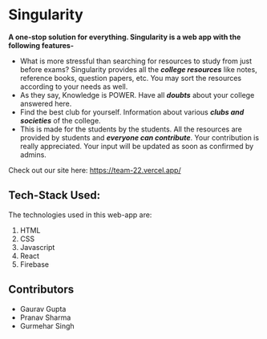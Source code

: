 # Singularity
**A one-stop solution for everything. Singularity is a web app with the following features-**
  - What is more stressful than searching for resources to study from just before exams? Singularity provides all the ***college resources*** like notes, reference books, question papers, etc. You may sort the resources according to your needs as well. 
  - As they say, Knowledge is POWER. Have all ***doubts*** about your college answered here.
  - Find the best club for yourself. Information about various ***clubs and societies*** of the college. 
  - This is made for the students by the students. All the resources are provided by students and ***everyone can contribute***. Your contribution is really appreciated. Your input will be updated as soon as confirmed by admins.

Check out our site here: https://team-22.vercel.app/
## Tech-Stack Used:
The technologies used in this web-app are:
1. HTML
2. CSS
3. Javascript
4. React
5. Firebase

## Contributors
 - Gaurav Gupta
 - Pranav Sharma
 - Gurmehar Singh
